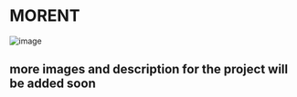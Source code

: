 # MORENT

![image](https://github.com/Gzim-Dardhishta/car-rent/assets/90648976/a61b15d8-5733-4767-98f0-6e7f5d7909b6)

## more images and description for the project will be added soon
